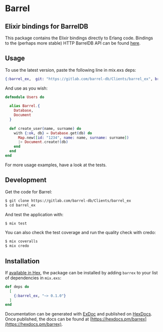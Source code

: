 # Barrel

## Elixir bindings for BarrelDB

This package contains the Elixir bindings directly to Erlang code.
Bindings to the (perhaps more stable) HTTP BarrelDB API can be found [here](https://gitlab.com/barrel-db/Clients/barrel_ex_http).

## Usage

To use the latest version, paste the following line in mix.exs deps:

```elixir
{:barrel_ex,  git: "https://gitlab.com/barrel-db/Clients/barrel_ex", branch: "develop"}
```

And use as you wish:

```elixir
defmodule Users do
  
  alias Barrel.{
    Database,
    Document
  }
  
  def create_user(name, surname) do
    with {:ok, db} = Database.get(db) do
      Map.new([id: "1234", name: name, surname: surname])
      |> Document.create!(db)
    end
  end
end
```

For more usage examples, have a look at the tests.

## Development

Get the code for Barrel:

```bash
$ git clone https://gitlab.com/barrel-db/Clients/barrel_ex
$ cd barrel_ex
```

And test the application with:

```bash
$ mix test
```

You can also check the test coverage and run the quality check with credo:

```bash
$ mix coveralls
$ mix credo
```


## Installation

If [available in Hex](https://hex.pm/docs/publish), the package can be installed
by adding `barrex` to your list of dependencies in `mix.exs`:

```elixir
def deps do
  [
    {:barrel_ex, "~> 0.1.0"}
  ]
end
```

Documentation can be generated with [ExDoc](https://github.com/elixir-lang/ex_doc)
and published on [HexDocs](https://hexdocs.pm). Once published, the docs can
be found at [https://hexdocs.pm/barrex](https://hexdocs.pm/barrex).

